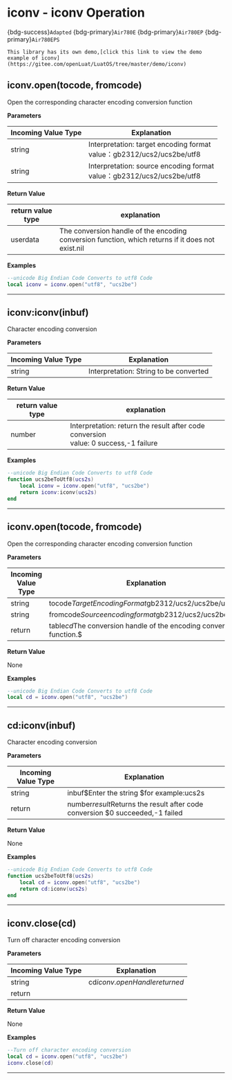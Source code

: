 # iconv - iconv Operation

{bdg-success}`Adapted` {bdg-primary}`Air780E` {bdg-primary}`Air780EP` {bdg-primary}`Air780EPS`

```{tip}
This library has its own demo,[click this link to view the demo example of iconv](https://gitee.com/openLuat/LuatOS/tree/master/demo/iconv)
```

## iconv.open(tocode, fromcode)



Open the corresponding character encoding conversion function

**Parameters**

|Incoming Value Type | Explanation|
|-|-|
|string|Interpretation: target encoding format <br> value：gb2312/ucs2/ucs2be/utf8|
|string|Interpretation: source encoding format <br> value：gb2312/ucs2/ucs2be/utf8|

**Return Value**

|return value type | explanation|
|-|-|
|userdata|The conversion handle of the encoding conversion function, which returns if it does not exist.nil|

**Examples**

```lua
--unicode Big Endian Code Converts to utf8 Code
local iconv = iconv.open("utf8", "ucs2be")

```

---

## iconv:iconv(inbuf)



Character encoding conversion

**Parameters**

|Incoming Value Type | Explanation|
|-|-|
|string|Interpretation: String to be converted|

**Return Value**

|return value type | explanation|
|-|-|
|number|Interpretation: return the result after code conversion <br> value: 0 success,-1 failure|

**Examples**

```lua
--unicode Big Endian Code Converts to utf8 Code
function ucs2beToUtf8(ucs2s)
    local iconv = iconv.open("utf8", "ucs2be")
    return iconv:iconv(ucs2s)
end

```

---

## iconv.open(tocode, fromcode) 



Open the corresponding character encoding conversion function

**Parameters**

|Incoming Value Type | Explanation|
|-|-|
|string|tocode$Target Encoding Format$gb2312/ucs2/ucs2be/utf8|
|string|fromcode$Source encoding format$gb2312/ucs2/ucs2be/utf8|
|return|table$cd$The conversion handle of the encoding conversion function.$ |

**Return Value**

None

**Examples**

```lua
--unicode Big Endian Code Converts to utf8 Code
local cd = iconv.open("utf8", "ucs2be")

```

---

## cd:iconv(inbuf) 



Character encoding conversion

**Parameters**

|Incoming Value Type | Explanation|
|-|-|
|string|inbuf$Enter the string $for example:ucs2s |
|return|number$result$Returns the result after code conversion $0 succeeded,-1 failed|

**Return Value**

None

**Examples**

```lua
--unicode Big Endian Code Converts to utf8 Code
function ucs2beToUtf8(ucs2s)
    local cd = iconv.open("utf8", "ucs2be")
    return cd:iconv(ucs2s)
end

```

---

## iconv.close(cd) 



Turn off character encoding conversion

**Parameters**

|Incoming Value Type | Explanation|
|-|-|
|string|cd$iconv.open Handle returned$ |
|return| |

**Return Value**

None

**Examples**

```lua
--Turn off character encoding conversion
local cd = iconv.open("utf8", "ucs2be")
iconv.close(cd)

```

---


